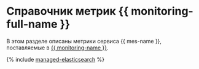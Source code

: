 # Справочник метрик {{ monitoring-full-name }}

В этом разделе описаны метрики сервиса {{ mes-name }}, поставляемые в [{{ monitoring-name }}](../monitoring/).

{% include [managed-elasticsearch](../_includes/monitoring/metrics-ref/managed-elasticsearch.md) %}
